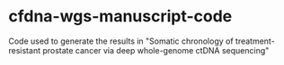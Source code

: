 # cfdna-wgs-manuscript-code
Code used to generate the results in "Somatic chronology of treatment-resistant prostate cancer via deep whole-genome ctDNA sequencing"

